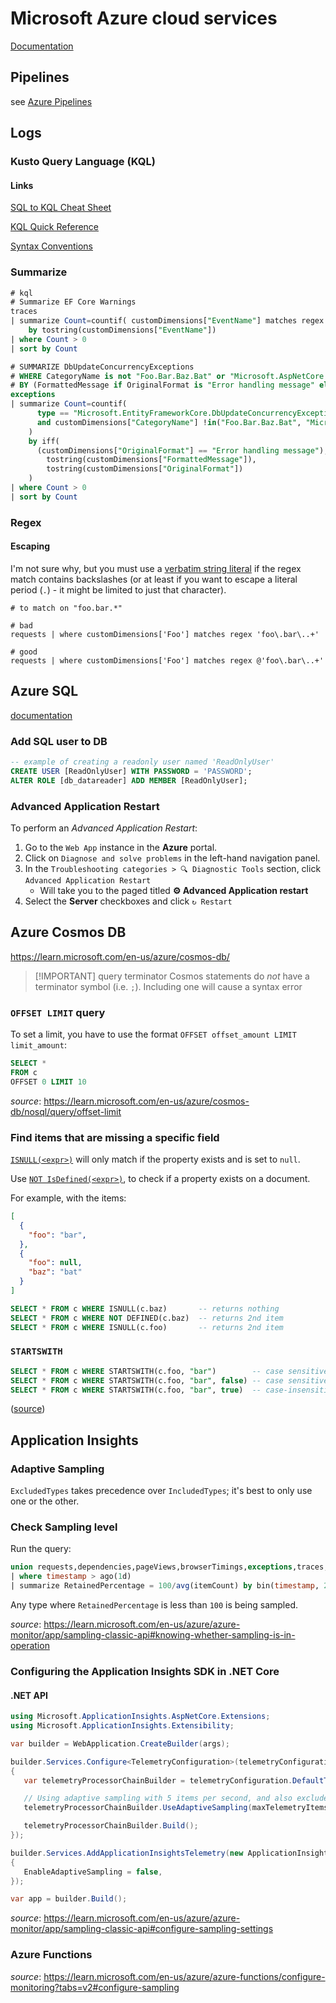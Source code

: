 # Microsoft Azure cloud services

[Documentation](https://learn.microsoft.com/en-us/azure/?product=popular)

## Pipelines

see [Azure Pipelines](/Azure%20Pipelines.md)

## Logs

### Kusto Query Language (KQL)

#### Links

[SQL to KQL Cheat Sheet](https://learn.microsoft.com/en-us/azure/data-explorer/kusto/query/sqlcheatsheet?source=recommendations)

[KQL Quick Reference](https://learn.microsoft.com/en-us/azure/data-explorer/kusto/query/kql-quick-reference?source=recommendations)

[Syntax Conventions](https://learn.microsoft.com/en-us/azure/data-explorer/kusto/query/syntax-conventions?source=recommendations)

### Summarize

```sql
# kql
# Summarize EF Core Warnings
traces
| summarize Count=countif( customDimensions["EventName"] matches regex @"Microsoft\.EntityFrameworkCore\..+Warning" )
    by tostring(customDimensions["EventName"])
| where Count > 0
| sort by Count

# SUMMARIZE DbUpdateConcurrencyExceptions
# WHERE CategoryName is not "Foo.Bar.Baz.Bat" or "Microsoft.AspNetCore.Server.IIS.Core.IISHttpServer"
# BY (FormattedMessage if OriginalFormat is "Error handling message" else OriginalFormat)
exceptions
| summarize Count=countif(
      type == "Microsoft.EntityFrameworkCore.DbUpdateConcurrencyException"
      and customDimensions["CategoryName"] !in("Foo.Bar.Baz.Bat", "Microsoft.AspNetCore.Server.IIS.Core.IISHttpServer")
    ) 
    by iff(
      (customDimensions["OriginalFormat"] == "Error handling message"),
        tostring(customDimensions["FormattedMessage"]),
        tostring(customDimensions["OriginalFormat"])
    )
| where Count > 0
| sort by Count
```

### Regex

#### Escaping

I'm not sure why, but you must use a [verbatim string literal](https://learn.microsoft.com/en-us/azure/data-explorer/kusto/query/scalar-data-types/string#verbatim-string-literal)
if the regex match contains backslashes (or at least if you want to escape a literal period (`.`) - it might be limited to just that character).

```kql
# to match on "foo.bar.*"

# bad
requests | where customDimensions['Foo'] matches regex 'foo\.bar\..+'

# good
requests | where customDimensions['Foo'] matches regex @'foo\.bar\..+'
```

## **Azure SQL**

[documentation](https://learn.microsoft.com/en-us/azure/azure-sql/?view=azuresql)

### Add SQL user to DB

```sql
-- example of creating a readonly user named 'ReadOnlyUser'
CREATE USER [ReadOnlyUser] WITH PASSWORD = 'PASSWORD';
ALTER ROLE [db_datareader] ADD MEMBER [ReadOnlyUser];
```

### Advanced Application Restart

To perform an _Advanced Application Restart_:

1. Go to the `Web App` instance in the **Azure** portal.
1. Click on `Diagnose and solve problems` in the left-hand navigation panel.
2. In the `Troubleshooting categories > 🔍 Diagnostic Tools` section, click `Advanced Application Restart`
    - Will take you to the paged titled **⚙️ Advanced Application restart**
3. Select the **Server** checkboxes and click `↻ Restart`

## Azure Cosmos DB

<https://learn.microsoft.com/en-us/azure/cosmos-db/>

> [!IMPORTANT] query terminator Cosmos statements do _not_ have a terminator symbol (i.e. `;`). Including one will cause a syntax error

### `OFFSET LIMIT` query

To set a limit, you have to use the format `OFFSET offset_amount LIMIT limit_amount`:

```sql
SELECT *
FROM c
OFFSET 0 LIMIT 10
```

_source_: <https://learn.microsoft.com/en-us/azure/cosmos-db/nosql/query/offset-limit>

### Find items that are missing a specific field

[`ISNULL(<expr>)`](https://learn.microsoft.com/en-us/azure/cosmos-db/nosql/query/is-null) will only match if the property exists and is set to `null`.

Use [`NOT IsDefined(<expr>)`](https://learn.microsoft.com/en-us/azure/cosmos-db/nosql/query/is-defined), to check if a property exists on a document.

For example, with the items:

```json
[
  {
    "foo": "bar",
  },
  {
    "foo": null,
    "baz": "bat"
  }
]
```

```sql
SELECT * FROM c WHERE ISNULL(c.baz)       -- returns nothing
SELECT * FROM c WHERE NOT DEFINED(c.baz)  -- returns 2nd item
SELECT * FROM c WHERE ISNULL(c.foo)       -- returns 2nd item
```

### `STARTSWITH`

```sql
SELECT * FROM c WHERE STARTSWITH(c.foo, "bar")        -- case sensitive
SELECT * FROM c WHERE STARTSWITH(c.foo, "bar", false) -- case sensitive
SELECT * FROM c WHERE STARTSWITH(c.foo, "bar", true)  -- case-insensitive
```

([source](https://learn.microsoft.com/en-us/azure/cosmos-db/nosql/query/startswith))

## Application Insights

### Adaptive Sampling

`ExcludedTypes` takes precedence over `IncludedTypes`; it's best to only use one or the other.

### Check Sampling level

Run the query:

```sql
union requests,dependencies,pageViews,browserTimings,exceptions,traces,customEvents
| where timestamp > ago(1d)
| summarize RetainedPercentage = 100/avg(itemCount) by bin(timestamp, 24h), itemType
```

Any type where `RetainedPercentage` is less than `100` is being sampled.

_source_: <https://learn.microsoft.com/en-us/azure/azure-monitor/app/sampling-classic-api#knowing-whether-sampling-is-in-operation>

### Configuring the **Application Insights SDK** in .NET Core

#### .NET API

```cs
using Microsoft.ApplicationInsights.AspNetCore.Extensions;
using Microsoft.ApplicationInsights.Extensibility;

var builder = WebApplication.CreateBuilder(args);

builder.Services.Configure<TelemetryConfiguration>(telemetryConfiguration =>
{
   var telemetryProcessorChainBuilder = telemetryConfiguration.DefaultTelemetrySink.TelemetryProcessorChainBuilder;

   // Using adaptive sampling with 5 items per second, and also excludes EventTelemetry from being subject to sampling:
   telemetryProcessorChainBuilder.UseAdaptiveSampling(maxTelemetryItemsPerSecond:5, excludedTypes: "Event");

   telemetryProcessorChainBuilder.Build();
});

builder.Services.AddApplicationInsightsTelemetry(new ApplicationInsightsServiceOptions
{
   EnableAdaptiveSampling = false,
});

var app = builder.Build();
```

_source_: <https://learn.microsoft.com/en-us/azure/azure-monitor/app/sampling-classic-api#configure-sampling-settings>

### Azure Functions

_source_: <https://learn.microsoft.com/en-us/azure/azure-functions/configure-monitoring?tabs=v2#configure-sampling>

